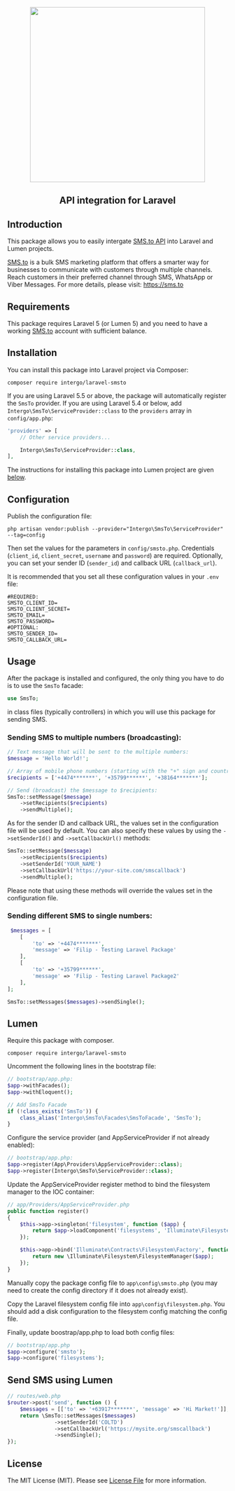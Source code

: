 <p align="center">
  <a href="https://sms.to"><img width="400" src="https://sms.to/images/logo.svg"></a>
</p>

<h2 align="center">
API integration for Laravel 
</h2>

## Introduction

This package allows you to easily intergate [SMS.to API](https://sms.to/api-docs) into Laravel and Lumen projects.

[SMS.to](https://sms.to) is a bulk SMS marketing platform that offers a smarter way for businesses to communicate with customers through multiple channels. Reach customers in their preferred channel through SMS, WhatsApp or Viber Messages. For more details, please visit: https://sms.to

## Requirements

This package requires Laravel 5 (or Lumen 5) and you need to have a working [SMS.to](https://sms.to) account with sufficient balance. 

## Installation

You can install this package into Laravel project via Composer:

```shell
composer require intergo/laravel-smsto
```

If you are using Laravel 5.5 or above, the package will automatically register the `SmsTo` provider.
If you are using Laravel 5.4 or below, add `Intergo\SmsTo\ServiceProvider::class` to the `providers` array in  `config/app.php`:

```php
'providers' => [
    // Other service providers...

    Intergo\SmsTo\ServiceProvider::class,
],
```
The instructions for installing this package into Lumen project are given [below](#lumen).

## Configuration

Publish the configuration file:

```shell
php artisan vendor:publish --provider="Intergo\SmsTo\ServiceProvider" --tag=config
```
Then set the values for the parameters in `config/smsto.php`. Credentials (`client_id`, `client_secret`, `username` and `password`) are required. Optionally, you can set your sender ID (`sender_id`) and callback URL (`callback_url`).

It is recommended that you set all these configuration values in your `.env` file:

```shell
#REQUIRED:
SMSTO_CLIENT_ID=
SMSTO_CLIENT_SECRET=
SMSTO_EMAIL=
SMSTO_PASSWORD=
#OPTIONAL:
SMSTO_SENDER_ID=
SMSTO_CALLBACK_URL=
```

## Usage

After the package is installed and configured, the only thing you have to do is to use the `SmsTo` facade:

```php
use SmsTo;
```
in class files (typically controllers) in which you will use this package for sending SMS.

### Sending SMS to multiple numbers (broadcasting):
```php
// Text message that will be sent to the multiple numbers:
$message = 'Hello World!';

// Array of mobile phone numbers (starting with the "+" sign and country code):
$recipients = ['+4474*******', '+35799******', '+38164*******'];

// Send (broadcast) the $message to $recipients: 
SmsTo::setMessage($message)
    ->setRecipients($recipients)
    ->sendMultiple();
```
As for the sender ID and callback URL, the values set in the configuration file will be used by default. You can also specify these values by using the `->setSenderId()` and `->setCallbackUrl()` methods:
```php
SmsTo::setMessage($message)
    ->setRecipients($recipients)
    ->setSenderId('YOUR_NAME')
    ->setCallbackUrl('https://your-site.com/smscallback')
    ->sendMultiple();
```
Please note that using these methods will override the values set in the configuration file.


### Sending different SMS to single numbers:

```php
 $messages = [
    [
        'to' => '+4474*******',
        'message' => 'Filip - Testing Laravel Package'
    ],
    [
        'to' => '+35799******',
        'message' => 'Filip - Testing Laravel Package2'
    ],
];

SmsTo::setMessages($messages)->sendSingle();
```

## Lumen

Require this package with composer.

```shell
composer require intergo/laravel-smsto
```

Uncomment the following lines in the bootstrap file:
```php
// bootstrap/app.php:
$app->withFacades();
$app->withEloquent();

// Add SmsTo Facade
if (!class_exists('SmsTo')) {
    class_alias('Intergo\SmsTo\Facades\SmsToFacade', 'SmsTo');
}
```
Configure the service provider (and AppServiceProvider if not already enabled):

```php
// bootstrap/app.php:
$app->register(App\Providers\AppServiceProvider::class);
$app->register(Intergo\SmsTo\ServiceProvider::class);
```

Update the AppServiceProvider register method to bind the filesystem manager to the IOC container:

```php
// app/Providers/AppServiceProvider.php
public function register()
{
    $this->app->singleton('filesystem', function ($app) {
        return $app->loadComponent('filesystems', 'Illuminate\Filesystem\FilesystemServiceProvider', 'filesystem');
    });

    $this->app->bind('Illuminate\Contracts\Filesystem\Factory', function($app) {
        return new \Illuminate\Filesystem\FilesystemManager($app);
    });
}
```

Manually copy the package config file to `app\config\smsto.php` (you may need to create the config directory if it does not already exist).

Copy the Laravel filesystem config file into `app\config\filesystem.php`. You should add a disk configuration to the filesystem config matching the config file.

Finally, update boostrap/app.php to load both config files:

```php
// bootstrap/app.php
$app->configure('smsto');
$app->configure('filesystems');
```

## Send SMS using Lumen

```php
// routes/web.php
$router->post('send', function () {
    $messages = [['to' => '+63917*******', 'message' => 'Hi Market!']];
    return \SmsTo::setMessages($messages)
               ->setSenderId('COLTD')
               ->setCallbackUrl('https://mysite.org/smscallback')
               ->sendSingle();
});
```

## License
The MIT License (MIT). Please see [License File](LICENSE.md) for more information.
